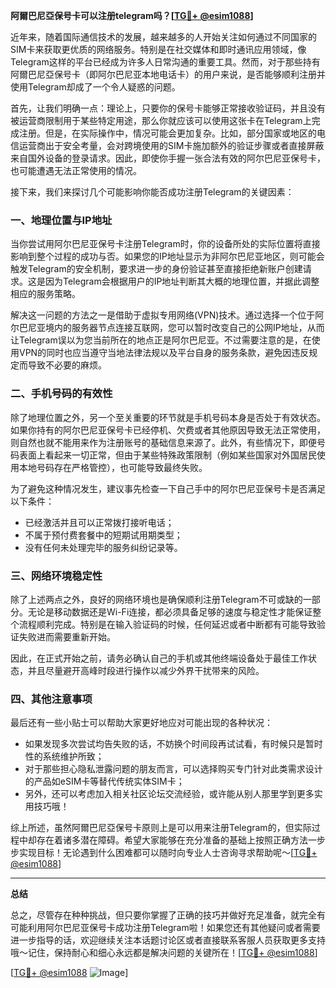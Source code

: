 **阿爾巴尼亞保号卡可以注册telegram吗？[[TG💪+ @esim1088](https://t.me/s/esim1088)]**

近年来，随着国际通信技术的发展，越来越多的人开始关注如何通过不同国家的SIM卡来获取更优质的网络服务。特别是在社交媒体和即时通讯应用领域，像Telegram这样的平台已经成为许多人日常沟通的重要工具。然而，对于那些持有阿爾巴尼亞保号卡（即阿尔巴尼亚本地电话卡）的用户来说，是否能够顺利注册并使用Telegram却成了一个令人疑惑的问题。

首先，让我们明确一点：理论上，只要你的保号卡能够正常接收验证码，并且没有被运营商限制用于某些特定用途，那么你就应该可以使用这张卡在Telegram上完成注册。但是，在实际操作中，情况可能会更加复杂。比如，部分国家或地区的电信运营商出于安全考量，会对跨境使用的SIM卡施加额外的验证步骤或者直接屏蔽来自国外设备的登录请求。因此，即使你手握一张合法有效的阿尔巴尼亚保号卡，也可能遭遇无法正常使用的情况。

接下来，我们来探讨几个可能影响你能否成功注册Telegram的关键因素：

### 一、地理位置与IP地址

当你尝试用阿尔巴尼亚保号卡注册Telegram时，你的设备所处的实际位置将直接影响到整个过程的成功与否。如果您的IP地址显示为非阿尔巴尼亚地区，则可能会触发Telegram的安全机制，要求进一步的身份验证甚至直接拒绝新账户创建请求。这是因为Telegram会根据用户的IP地址判断其大概的地理位置，并据此调整相应的服务策略。

解决这一问题的方法之一是借助于虚拟专用网络(VPN)技术。通过选择一个位于阿尔巴尼亚境内的服务器节点连接互联网，您可以暂时改变自己的公网IP地址，从而让Telegram误以为您当前所在的地点正是阿尔巴尼亚。不过需要注意的是，在使用VPN的同时也应当遵守当地法律法规以及平台自身的服务条款，避免因违反规定而导致不必要的麻烦。

### 二、手机号码的有效性

除了地理位置之外，另一个至关重要的环节就是手机号码本身是否处于有效状态。如果你持有的阿尔巴尼亚保号卡已经停机、欠费或者其他原因导致无法正常使用，则自然也就不能用来作为注册账号的基础信息来源了。此外，有些情况下，即便号码表面上看起来一切正常，但由于某些特殊政策限制（例如某些国家对外国居民使用本地号码存在严格管控），也可能导致最终失败。

为了避免这种情况发生，建议事先检查一下自己手中的阿尔巴尼亚保号卡是否满足以下条件：
- 已经激活并且可以正常拨打接听电话；
- 不属于预付费套餐中的短期试用期类型；
- 没有任何未处理完毕的服务纠纷记录等。

### 三、网络环境稳定性

除了上述两点之外，良好的网络环境也是确保顺利注册Telegram不可或缺的一部分。无论是移动数据还是Wi-Fi连接，都必须具备足够的速度与稳定性才能保证整个流程顺利完成。特别是在输入验证码的时候，任何延迟或者中断都有可能导致验证失败进而需要重新开始。

因此，在正式开始之前，请务必确认自己的手机或其他终端设备处于最佳工作状态，并且尽量避开高峰时段进行操作以减少外界干扰带来的风险。

### 四、其他注意事项

最后还有一些小贴士可以帮助大家更好地应对可能出现的各种状况：
- 如果发现多次尝试均告失败的话，不妨换个时间段再试试看，有时候只是暂时性的系统维护所致；
- 对于那些担心隐私泄露问题的朋友而言，可以选择购买专门针对此类需求设计的产品如eSIM卡等替代传统实体SIM卡；
- 另外，还可以考虑加入相关社区论坛交流经验，或许能从别人那里学到更多实用技巧哦！

综上所述，虽然阿爾巴尼亞保号卡原则上是可以用来注册Telegram的，但实际过程中却存在着诸多潜在障碍。希望大家能够在充分准备的基础上按照正确方法一步步实现目标！无论遇到什么困难都可以随时向专业人士咨询寻求帮助呢～[[TG💪+ @esim1088](https://t.me/s/esim1088)]

---

**总结**

总之，尽管存在种种挑战，但只要你掌握了正确的技巧并做好充足准备，就完全有可能利用阿尔巴尼亚保号卡成功注册Telegram啦！如果您还有其他疑问或者需要进一步指导的话，欢迎继续关注本话题讨论区或者直接联系客服人员获取更多支持哦～记住，保持耐心和细心永远都是解决问题的关键所在！[[TG💪+ @esim1088](https://t.me/s/esim1088)] 

[[TG💪+ @esim1088](https://t.me/s/esim1088) ![Image](https://i.postimg.cc/4NQfJmqS/Snipaste-2025-05-13-00-14-12.png)]